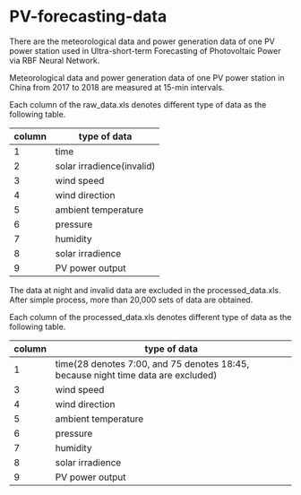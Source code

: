 # PV-forecasting-data

There are the meteorological data and power generation data of one PV power station used in Ultra-short-term Forecasting of Photovoltaic Power via RBF Neural Network. 

Meteorological data and power generation data of one PV power station in China from 2017 to 2018 are measured at 15-min intervals. 

Each column of the raw_data.xls denotes different type of data as the following table.

| column | type of data |
|--|--|
| 1 | time |
| 2 | solar irradience(invalid) |
| 3 | wind speed |
| 4 | wind direction |
| 5 | ambient temperature |
| 6 | pressure |
| 7 | humidity |
| 8 | solar irradience |
| 9 | PV power output |

The data at night and invalid data are excluded in the processed_data.xls. After simple process, more than 20,000 sets of data are obtained.

Each column of the processed_data.xls denotes different type of data as the following table.

| column | type of data |
|--|--|
| 1 | time(28 denotes 7:00, and 75 denotes 18:45, because night time data are excluded) |
| 3 | wind speed |
| 4 | wind direction |
| 5 | ambient temperature |
| 6 | pressure |
| 7 | humidity |
| 8 | solar irradience |
| 9 | PV power output |
